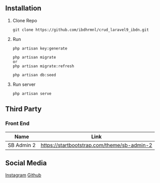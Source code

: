 ## Installation
1. Clone Repo
    ```console
    git clone https://github.com/ibdhrmnl/crud_laravel9_ibdn.git
    ```

2. Run
   ```console
   php artisan key:generate
   ```
   ```console
   php artisan migrate
   or
   php artisan migrate:refresh
   ```
   ```console
   php artisan db:seed
   ```

3. Run server
   ```console
   php artisan serve
   ```

## Third Party
### Front End
| Name       | Link                                          |
| ---------- | --------------------------------------------- |
| SB Admin 2 | <https://startbootstrap.com/theme/sb-admin-2> |

## Social Media
[Instagram](https://instagram.com/galehludi)
[Github](https://github.com/GalehLudi)
